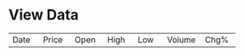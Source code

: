 # View Data 

 
<head>


<!--table
	{mso-displayed-decimal-separator:"\.";
	mso-displayed-thousand-separator:"\,";}
.xl1518172
	{padding-top:1px;
	padding-right:1px;
	padding-left:1px;
	mso-ignore:padding;
	color:black;
	font-size:11.0pt;
	font-weight:400;
	font-style:normal;
	text-decoration:none;
	font-family:Calibri, sans-serif;
	mso-font-charset:0;
	mso-number-format:General;
	text-align:general;
	vertical-align:bottom;
	mso-background-source:auto;
	mso-pattern:auto;
	white-space:nowrap;}
.xl6318172
	{color:#66758A;
	font-size:11.0pt;
	font-weight:400;
	font-style:normal;
	text-decoration:none;
	font-family:"Segoe UI", sans-serif;
	mso-font-charset:0;
	mso-number-format:"\[ENG\]\[$-409\]d\\-mmm\\-yy\;\@";
	text-align:left;
	vertical-align:middle;
	border-top:none;
	border-right:none;
	border-bottom:1.0pt solid #E3EAF2;
	border-left:none;
	mso-background-source:auto;
	mso-pattern:auto;
	white-space:nowrap;
	padding-left:9px;
	mso-char-indent-count:1;}
.xl6418172
	{padding-top:1px;
	padding-right:1px;
	padding-left:1px;
	mso-ignore:padding;
	color:#66758A;
	font-size:11.0pt;
	font-weight:400;
	font-style:normal;
	text-decoration:none;
	font-family:"Segoe UI", sans-serif;
	mso-font-charset:0;
	mso-number-format:Fixed;
	text-align:center;
	vertical-align:middle;
	border-top:none;
	border-right:none;
	border-bottom:1.0pt solid #E3EAF2;
	border-left:none;
	mso-background-source:auto;
	mso-pattern:auto;
	white-space:nowrap;}
.xl6518172
	{padding-top:1px;
	padding-right:1px;
	padding-left:1px;
	mso-ignore:padding;
	color:#66758A;
	font-size:11.0pt;
	font-weight:400;
	font-style:normal;
	text-decoration:none;
	font-family:"Segoe UI", sans-serif;
	mso-font-charset:0;
	mso-number-format:General;
	text-align:center;
	vertical-align:middle;
	border-top:none;
	border-right:none;
	border-bottom:1.0pt solid #E3EAF2;
	border-left:none;
	mso-background-source:auto;
	mso-pattern:auto;
	white-space:nowrap;}
-->

</head>

<body>


<table border=0 cellpadding=0 cellspacing=0 width=448 style='border-collapse:
 collapse;table-layout:fixed;width:336pt'>
 <col width=64 span=7 style='width:48pt'>
 <tr height=23 style='height:17.25pt'>
  <td height=23 class=xl6318172 width=64 style='height:17.25pt;width:48pt'>Date</td>
  <td class=xl6418172 width=64 style='width:48pt'>Price</td>
  <td class=xl6418172 width=64 style='width:48pt'>Open</td>
  <td class=xl6418172 width=64 style='width:48pt'>High</td>
  <td class=xl6418172 width=64 style='width:48pt'>Low</td>
  <td class=xl6518172 width=64 style='width:48pt'>Volume</td>
  <td class=xl6518172 width=64 style='width:48pt'>Chg%</td>
 </tr>
 <![if supportMisalignedColumns]>
 <tr height=0 style='display:none'>
  <td width=64 style='width:48pt'></td>
  <td width=64 style='width:48pt'></td>
  <td width=64 style='width:48pt'></td>
  <td width=64 style='width:48pt'></td>
  <td width=64 style='width:48pt'></td>
  <td width=64 style='width:48pt'></td>
  <td width=64 style='width:48pt'></td>
 </tr>
 <![endif]>
</table>

</div>


<!----------------------------->
<!--END OF OUTPUT FROM EXCEL PUBLISH AS WEB PAGE WIZARD-->
<!----------------------------->
</body>


